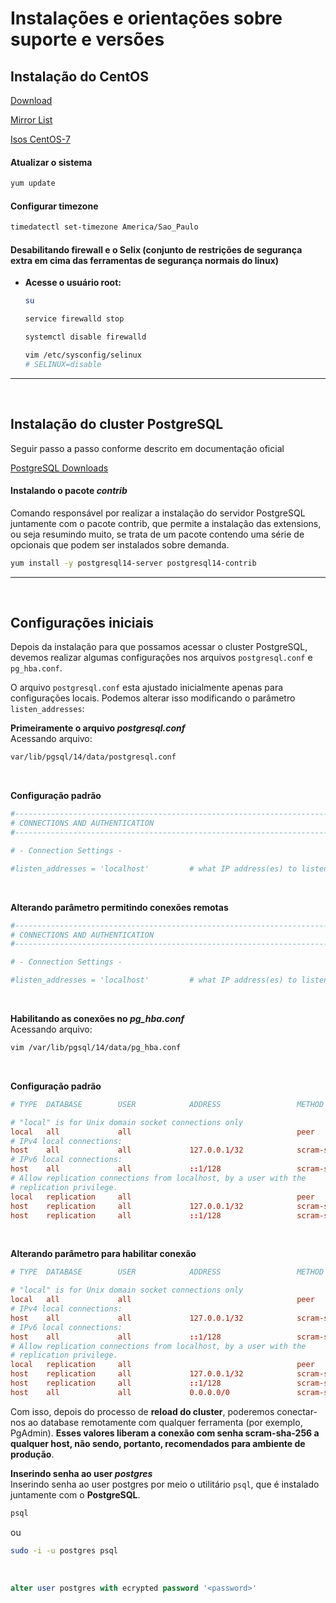 # **Instalações e orientações sobre suporte e versões**
## **Instalação do CentOS**

[Download](https://www.centos.org/download/ "CentOS download")

[Mirror List](https://www.centos.org/download/mirrors/ "List of CentOS official mirrors")

[Isos CentOS-7](http://mirror.ci.ifes.edu.br/centos/7.9.2009/isos/x86_64/ "Isos Instituto Federal Espírito Santo")

#### Atualizar o sistema
```bash
yum update
```

#### Configurar timezone
```bash
timedatectl set-timezone America/Sao_Paulo
```

#### Desabilitando firewall e o Selix (conjunto de restrições de segurança extra em cima das ferramentas de segurança normais do linux)

- **Acesse o usuário root:**
  ```bash
  su
  ```
  ```bash
  service firewalld stop
  ```
  ```bash
  systemctl disable firewalld
  ```
  ```bash
  vim /etc/sysconfig/selinux
  # SELINUX=disable
  ```
---
<br/>

## **Instalação do cluster PostgreSQL**
Seguir passo a passo conforme descrito em documentação oficial

[PostgreSQL Downloads](https://www.postgresql.org/download/ "Packages and Installers")
<br/>

#### Instalando o pacote *contrib*
Comando responsável por realizar a instalação do servidor PostgreSQL juntamente com o pacote contrib, que permite a instalação das extensions, ou seja resumindo muito, se trata de um pacote contendo uma série de opcionais que podem ser instalados sobre demanda. 
```bash
yum install -y postgresql14-server postgresql14-contrib
```
---
<br/>

## **Configurações iniciais**
Depois da instalação para que possamos acessar o cluster PostgreSQL, devemos realizar algumas configurações nos arquivos `postgresql.conf` e `pg_hba.conf`.

O arquivo `postgresql.conf` esta ajustado inicialmente apenas para configurações locais. Podemos alterar isso modificando o parâmetro `listen_addresses`:
<br/>

**Primeiramente o arquivo *postgresql.conf***<br/>
Acessando arquivo:
```bash
var/lib/pgsql/14/data/postgresql.conf
```
<br/>

**Configuração padrão**
```conf
#------------------------------------------------------------------------------
# CONNECTIONS AND AUTHENTICATION
#------------------------------------------------------------------------------

# - Connection Settings -

#listen_addresses = 'localhost'         # what IP address(es) to listen on;
```
<br/>

**Alterando parâmetro permitindo conexões remotas**
```bash
#------------------------------------------------------------------------------
# CONNECTIONS AND AUTHENTICATION
#------------------------------------------------------------------------------

# - Connection Settings -

#listen_addresses = 'localhost'         # what IP address(es) to listen on;
```
<br/>

**Habilitando as conexões no *pg_hba.conf***<br/>
Acessando arquivo:
```bash
vim /var/lib/pgsql/14/data/pg_hba.conf
```
<br/>

**Configuração padrão**
```conf
# TYPE  DATABASE        USER            ADDRESS                 METHOD

# "local" is for Unix domain socket connections only
local   all             all                                     peer
# IPv4 local connections:
host    all             all             127.0.0.1/32            scram-sha-256
# IPv6 local connections:
host    all             all             ::1/128                 scram-sha-256
# Allow replication connections from localhost, by a user with the
# replication privilege.
local   replication     all                                     peer
host    replication     all             127.0.0.1/32            scram-sha-256
host    replication     all             ::1/128                 scram-sha-256
```
<br/>

**Alterando parâmetro para habilitar conexão**
```conf
# TYPE  DATABASE        USER            ADDRESS                 METHOD

# "local" is for Unix domain socket connections only
local   all             all                                     peer
# IPv4 local connections:
host    all             all             127.0.0.1/32            scram-sha-256
# IPv6 local connections:
host    all             all             ::1/128                 scram-sha-256
# Allow replication connections from localhost, by a user with the
# replication privilege.
local   replication     all                                     peer
host    replication     all             127.0.0.1/32            scram-sha-256
host    replication     all             ::1/128                 scram-sha-256
host    all             all             0.0.0.0/0               scram-sha-256
```

Com isso, depois do processo de **reload do cluster**, poderemos conectar-nos ao database remotamente com qualquer ferramenta (por exemplo, PgAdmin). **Esses valores liberam a conexão com senha scram-sha-256 a qualquer host, não sendo, portanto, recomendados para ambiente de produção**.
<br/>

**Inserindo senha ao user *postgres***<br/>
Inserindo senha ao user postgres por meio o utilitário `psql`, que é instalado juntamente com o **PostgreSQL**.
```bash
psql
```

ou

```bash
sudo -i -u postgres psql
```
<br/>

```sql
alter user postgres with ecrypted password '<password>'
```